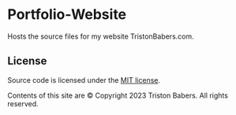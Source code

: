 # Portfolio-Website
Hosts the source files for my website TristonBabers.com.

## License

Source code is licensed under the [MIT license](http://opensource.org/licenses/mit-license.php).

Contents of this site are © Copyright 2023 Triston Babers. All rights reserved.
